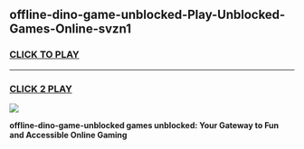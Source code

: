 
## offline-dino-game-unblocked-Play-Unblocked-Games-Online-svzn1
<h3>
<a href="https://premium76.site?title=offline-dino-game-unblocked&ref=24A">CLICK TO PLAY</a></h3>
<hr>

<h3>
<a href="https://premium76.site?title=offline-dino-game-unblocked&ref=24A">CLICK 2 PLAY</a>
  
</h3>

<a href="https://premium76.site?title=offline-dino-game-unblocked&ref=24A"><img src="https://clearcache.store/games.png"></a>


**offline-dino-game-unblocked games unblocked: Your Gateway to Fun and Accessible Online Gaming**

